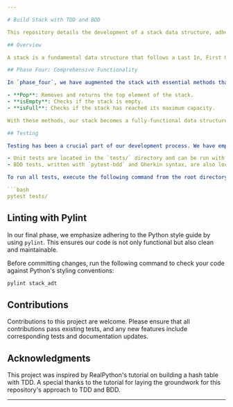 ```yaml
---

# Build Stack with TDD and BDD

This repository details the development of a stack data structure, adhering to Test-Driven Development (TDD) and Behavior-Driven Development (BDD) methodologies.

## Overview

A stack is a fundamental data structure that follows a Last In, First Out (LIFO) principle. Our stack implementation has evolved through several phases of development, each focusing on enhancing functionality, testing rigor, and code quality.

## Phase Four: Comprehensive Functionality

In `phase_four`, we have augmented the stack with essential methods that are intrinsic to its operation:

- **Pop**: Removes and returns the top element of the stack.
- **isEmpty**: Checks if the stack is empty.
- **isFull**: Checks if the stack has reached its maximum capacity.

With these methods, our stack becomes a fully-functional data structure that can be used in a variety of applications.

## Testing

Testing has been a crucial part of our development process. We have employed both unit tests and BDD tests to ensure our stack behaves as expected:

- Unit tests are located in the `tests/` directory and can be run with `pytest`.
- BDD tests, written with `pytest-bdd` and Gherkin syntax, are also located in the `tests/` directory.

To run all tests, execute the following command from the root directory:

```bash
pytest tests/
```

## Linting with Pylint

In our final phase, we emphasize adhering to the Python style guide by using `pylint`. This ensures our code is not only functional but also clean and maintainable.

Before committing changes, run the following command to check your code against Python's styling conventions:

```bash
pylint stack_adt
```

## Contributions

Contributions to this project are welcome. Please ensure that all contributions pass existing tests, and any new features include corresponding tests and documentation updates.

## Acknowledgments

This project was inspired by RealPython's tutorial on building a hash table with TDD. A special thanks to the tutorial for laying the groundwork for this repository's approach to TDD and BDD.

---
```

